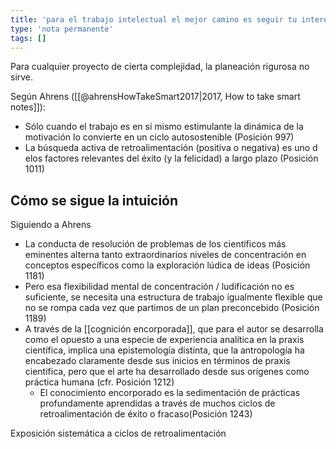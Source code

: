 ```yaml
---
title: 'para el trabajo intelectual el mejor camino es seguir tu interés, tu intuición y la retroalimentación emocional'
type: 'nota permanente'
tags: []
---
```


Para cualquier proyecto de cierta complejidad, la planeación rigurosa no sirve. 

Según Ahrens ([[@ahrensHowTakeSmart2017|2017, How to take smart notes]]):

- Sólo cuando el trabajo es en sí mismo estimulante la dinámica de la motivación lo convierte en un ciclo autosostenible (Posición 997)
- La búsqueda activa de retroalimentación (positiva o negativa) es uno d elos factores relevantes del éxito (y la felicidad) a largo plazo (Posición 1011)

## Cómo se sigue la intuición

Siguiendo a Ahrens

- La conducta de resolución de problemas de los cientificos más eminentes alterna tanto extraordinarios niveles de concentración en conceptos específicos como la exploración lúdica de ideas (Posición 1181)
- Pero esa flexibilidad mental de concentración / ludificación no es suficiente, se necesita una estructura de trabajo igualmente flexible que no se rompa cada vez que partimos de un plan preconcebido (Posición 1189)
- A través de la [[cognición encorporada]], que para el autor se desarrolla como el opuesto a una especie de experiencia analítica en la praxis científica, implica una epistemología distinta, que la antropología ha encabezado claramente  desde sus inicios en términos  de praxis cientifica, pero que el arte ha desarrollado desde sus orígenes como práctica humana  (cfr. Posición 1212)
    - El conocimiento encorporado es la sedimentación de prácticas profundamente aprendidas a través de muchos ciclos de retroalimentación de éxito o fracaso(Posición 1243)

Exposición sistemática a ciclos de retroalimentación
